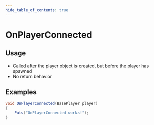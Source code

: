 ```yaml
---
hide_table_of_contents: true
---
```


# OnPlayerConnected

## Usage

* Called after the player object is created, but before the player has spawned
* No return behavior

## Examples

```csharp title=""
void OnPlayerConnected(BasePlayer player)
{
    Puts("OnPlayerConnected works!");
}
```
